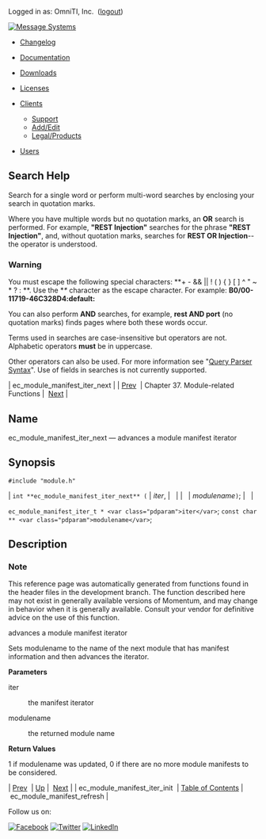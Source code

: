 Logged in as: OmniTI, Inc.  ([logout](https://support.messagesystems.com/logout.php))

[![Message Systems](https://support.messagesystems.com/images/ms-white205.png)](https://support.messagesystems.com/start.php) 

*   [Changelog](https://support.messagesystems.com/start.php?show=changelog)
*   [Documentation](https://support.messagesystems.com/docs/)
*   [Downloads](https://support.messagesystems.com/start.php)

*   [Licenses](https://support.messagesystems.com/license_summary.php)
*   <a href="">Clients</a>
    *   [Support](https://support.messagesystems.com/cs.php)
    *   [Add/Edit](https://support.messagesystems.com/edit_client.php)
    *   [Legal/Products](https://support.messagesystems.com/edit_products.php)
*   [Users](https://support.messagesystems.com/edit_customer.php)

## Search Help

Search for a single word or perform multi-word searches by enclosing your search in quotation marks.

Where you have multiple words but no quotation marks, an **OR** search is performed. For example, **"REST Injection"** searches for the phrase **"REST Injection"**, and, without quotation marks, searches for **REST OR Injection**--the operator is understood.

### Warning

You must escape the following special characters: **+ - && || ! ( ) { } [ ] ^ " ~ * ? : \**. Use the **\** character as the escape character. For example: **B0/00-11719-46C328D4\:default\:**

You can also perform **AND** searches, for example, **rest AND port** (no quotation marks) finds pages where both these words occur.

Terms used in searches are case-insensitive but operators are not. Alphabetic operators **must** be in uppercase.

Other operators can also be used. For more information see "[Query Parser Syntax](https://lucene.apache.org/core/old_versioned_docs/versions/3_0_0/queryparsersyntax.html)". Use of fields in searches is not currently supported.

| ec_module_manifest_iter_next |
| [Prev](apis.ec_module_manifest_iter_init.php)  | Chapter 37. Module-related Functions |  [Next](apis.ec_module_manifest_refresh.php) |

<a name="apis.ec_module_manifest_iter_next"></a>
## Name

ec_module_manifest_iter_next — advances a module manifest iterator

## Synopsis

`#include "module.h"`

| `int **ec_module_manifest_iter_next** (` | <var class="pdparam">iter</var>, |   |
|   | <var class="pdparam">modulename</var>`)`; |   |

`ec_module_manifest_iter_t * <var class="pdparam">iter</var>`;
`const char ** <var class="pdparam">modulename</var>`;<a name="idp30421552"></a>
## Description

### Note

This reference page was automatically generated from functions found in the header files in the development branch. The function described here may not exist in generally available versions of Momentum, and may change in behavior when it is generally available. Consult your vendor for definitive advice on the use of this function.

advances a module manifest iterator

Sets modulename to the name of the next module that has manifest information and then advances the iterator.

**Parameters**

<dl class="variablelist">

<dt>iter</dt>

<dd>

the manifest iterator

</dd>

<dt>modulename</dt>

<dd>

the returned module name

</dd>

</dl>

**Return Values**

1 if modulename was updated, 0 if there are no more module manifests to be considered.

| [Prev](apis.ec_module_manifest_iter_init.php)  | [Up](module.php) |  [Next](apis.ec_module_manifest_refresh.php) |
| ec_module_manifest_iter_init  | [Table of Contents](index.php) |  ec_module_manifest_refresh |

Follow us on:

[![Facebook](https://support.messagesystems.com/images/icon-facebook.png)](http://www.facebook.com/messagesystems) [![Twitter](https://support.messagesystems.com/images/icon-twitter.png)](http://twitter.com/#!/MessageSystems) [![LinkedIn](https://support.messagesystems.com/images/icon-linkedin.png)](http://www.linkedin.com/company/message-systems)